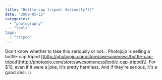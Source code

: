 ```yaml
---
title: "Bottle-cap tripod: Seriously???"
date: "2009-05-15"
categories: 
  - "photography"
  - "tools"
tags: 
  - "tripod"
---
```


Don't know whether to take this seriously or not... Photojojo is selling a bottle-cap tripod \[[http://photojojo.com/store/awesomeness/bottle-cap-tripod](http://photojojo.com/store/awesomeness/bottle-cap-tripod)\]. For $10, even if it were a joke, it's pretty harmless. And if they're serious, it's a good deal. :)
